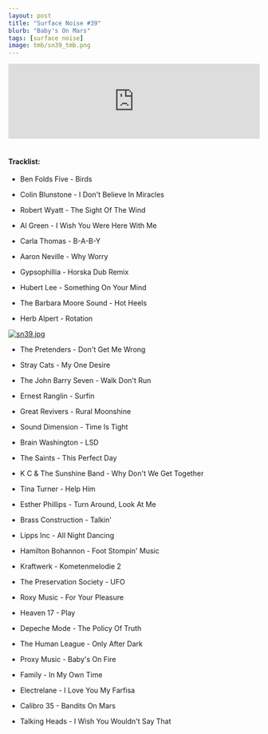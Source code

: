 ```yaml
---
layout: post
title: "Surface Noise #39"
blurb: "Baby's On Mars"
tags: [surface noise]
image: tmb/sn39_tmb.png
---
```


<iframe scrolling="no" id="hearthis_at_track_3028334" width="100%" height="150" src="https://hearthis.at/embed/3028334/transparent_black/?hcolor=&color=&style=2&block_size=2&block_space=1&background=1&waveform=0&cover=0&autoplay=0&css=" frameborder="0" allowtransparency allow="autoplay"><p>Listen to <a href="https://hearthis.at/zerocc/surface-noise-39-28618/" target="_blank">Surface Noise #39 (28/6/18)</a> <span>by</span><a href="https://hearthis.at/zerocc/" target="_blank" >Zero</a> <span>on</span> <a href="https://hearthis.at/" target="_blank">hearthis.at</a></p></iframe>
&nbsp;

#### Tracklist:

- Ben Folds Five - Birds
- Colin Blunstone - I Don't Believe In Miracles
- Robert Wyatt - The Sight Of The Wind

- Al Green - I Wish You Were Here With Me
- Carla Thomas - B-A-B-Y
- Aaron Neville - Why Worry

- Gypsophillia - Horska Dub Remix
- Hubert Lee - Something On Your Mind
- The Barbara Moore Sound - Hot Heels
- Herb Alpert - Rotation

[![sn39.jpg](https://i.postimg.cc/L4x0cd1m/sn39.jpg)](https://postimg.cc/5jF3zRgr)

- The Pretenders - Don't Get Me Wrong
- Stray Cats - My One Desire
- The John Barry Seven - Walk Don't Run

- Ernest Ranglin - Surfin
- Great Revivers - Rural Moonshine
- Sound Dimension - Time Is Tight
- Brain Washington - LSD
- The Saints - This Perfect Day

- K C & The Sunshine Band - Why Don't We Get Together
- Tina Turner - Help Him
- Esther Phillips - Turn Around, Look At Me

- Brass Construction - Talkin'
- Lipps Inc - All Night Dancing
- Hamilton Bohannon - Foot Stompin' Music

- Kraftwerk - Kometenmelodie 2
- The Preservation Society - UFO
- Roxy Music - For Your Pleasure

- Heaven 17 - Play
- Depeche Mode - The Policy Of Truth
- The Human League - Only After Dark
- Proxy Music - Baby's On Fire

- Family - In My Own Time
- Electrelane - I Love You My Farfisa
- Calibro 35 - Bandits On Mars

- Talking Heads - I Wish You Wouldn't Say That
